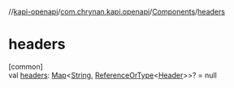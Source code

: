 //[kapi-openapi](../../../index.md)/[com.chrynan.kapi.openapi](../index.md)/[Components](index.md)/[headers](headers.md)

# headers

[common]\
val [headers](headers.md): [Map](https://kotlinlang.org/api/latest/jvm/stdlib/kotlin.collections/-map/index.html)&lt;[String](https://kotlinlang.org/api/latest/jvm/stdlib/kotlin/-string/index.html), [ReferenceOrType](../-reference-or-type/index.md)&lt;[Header](../-header/index.md)&gt;&gt;? = null
